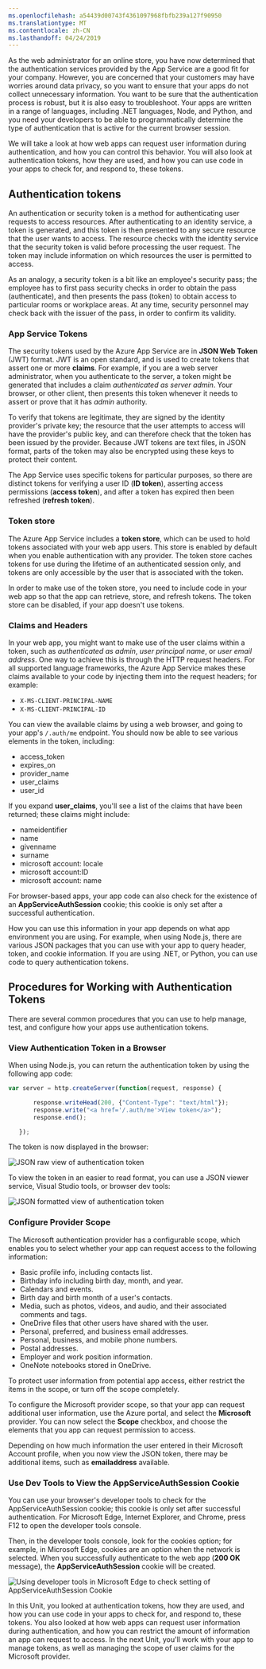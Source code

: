 ```yaml
---
ms.openlocfilehash: a54439d00743f4361097968fbfb239a127f90950
ms.translationtype: MT
ms.contentlocale: zh-CN
ms.lasthandoff: 04/24/2019
---
```

As the web administrator for an online store, you have now determined that the authentication services provided by the App Service are a good fit for your company. However, you are concerned that your customers may have worries around data privacy, so you want to ensure that your apps do not collect unnecessary information. You want to be sure that the authentication process is robust, but it is also easy to troubleshoot. Your apps are written in a range of languages, including .NET languages, Node, and Python, and you need your developers to be able to programmatically determine the type of authentication that is active for the current browser session.

We will take a look at how web apps can request user information during authentication, and how you can control this behavior. You will also look at authentication tokens, how they are used, and how you can use code in your apps to check for, and respond to, these tokens.

## <a name="authentication-tokens"></a>Authentication tokens

An authentication or security token is a method for authenticating user requests to access resources. After authenticating to an identity service, a token is generated, and this token is then presented to any secure resource that the user wants to access. The resource checks with the identity service that the security token is valid before processing the user request. The token may include information on which resources the user is permitted to access.

As an analogy, a security token is a bit like an employee's security pass; the employee has to first pass security checks in order to obtain the pass (authenticate), and then presents the pass (token) to obtain access to particular rooms or workplace areas. At any time, security personnel may check back with the issuer of the pass, in order to confirm its validity.

### <a name="app-service-tokens"></a>App Service Tokens

The security tokens used by the Azure App Service are in **JSON Web Token** (JWT) format. JWT is an open standard, and is used to create tokens that assert one or more **claims**. For example, if you are a web server administrator, when you authenticate to the server, a token might be generated that includes a claim *authenticated as server admin*. Your browser, or other client, then presents this token whenever it needs to assert or prove that it has *admin* authority. 

To verify that tokens are legitimate, they are signed by the identity provider's private key; the resource that the user attempts to access will have the provider's public key, and can therefore check that the token has been issued by the provider. Because JWT tokens are text files, in JSON format, parts of the token may also be encrypted using these keys to protect their content.  

The App Service uses specific tokens for particular purposes, so there are distinct tokens for verifying a user ID (**ID token**), asserting access permissions (**access token**), and after a token has expired then been refreshed (**refresh token**).

### <a name="token-store"></a>Token store

The Azure App Service includes a **token store**, which can be used to hold tokens associated with your web app users. This store is enabled by default when you enable authentication with any provider. The token store caches tokens for use during the lifetime of an authenticated session only, and tokens are only accessible by the user that is associated with the token. 

In order to make use of the token store, you need to include code in your web app so that the app can retrieve, store, and refresh tokens. The token store can be disabled, if your app doesn't use tokens.

### <a name="claims-and-headers"></a>Claims and Headers

In your web app, you might want to make use of the user claims within a token, such as *authenticated as admin*, *user principal name*, or *user email address*. One way to achieve this is through the HTTP request headers. For all supported language frameworks, the Azure App Service makes these claims available to your code by injecting them into the request headers; for example:

- `X-MS-CLIENT-PRINCIPAL-NAME`
- `X-MS-CLIENT-PRINCIPAL-ID`

You can view the available claims by using a web browser, and going to your app's `/.auth/me` endpoint. You should now be able to see various elements in the token, including:
- access_token
- expires_on
- provider_name
- user_claims
- user_id

If you expand **user_claims**, you'll see a list of the claims that have been returned; these claims might include:
- nameidentifier
- name
- givenname
- surname
- microsoft account: locale
- microsoft account:ID
- microsoft account: name

For browser-based apps, your app code can also check for the existence of an **AppServiceAuthSession** cookie; this cookie is only set after a successful authentication.

How you can use this information in your app depends on what app environment you are using. For example, when using Node.js, there are various JSON packages that you can use with your app to query header, token, and cookie information. If you are using .NET, or Python, you can use code to query authentication tokens.

## <a name="procedures-for-working-with-authentication-tokens"></a>Procedures for Working with Authentication Tokens

There are several common procedures that you can use to help manage, test, and configure how your apps use authentication tokens.

### <a name="view-authentication-token-in-a-browser"></a>View Authentication Token in a Browser

When using Node.js, you can return the authentication token by using the following app code:

 ```javascript
var server = http.createServer(function(request, response) {

        response.writeHead(200, {"Content-Type": "text/html"});
        response.write("<a href='/.auth/me'>View token</a>");  
        response.end();

    });

```
The token is now displayed in the browser:

![JSON raw view of authentication token](../media/6-raw-token.png "JSON raw view of authentication token")

To view the token in an easier to read format, you can use a JSON viewer service, Visual Studio tools, or browser dev tools:

![JSON formatted view of authentication token](../media/6-formatted-token.png "JSON formatted view of authentication token")

### <a name="configure-provider-scope"></a>Configure Provider Scope

The Microsoft authentication provider has a configurable scope, which enables you to select whether your app can request access to the following information:

- Basic profile info, including contacts list.
- Birthday info including birth day, month, and year.
- Calendars and events.
- Birth day and birth month of a user's contacts.
- Media, such as photos, videos, and audio, and their associated comments and tags.
- OneDrive files that other users have shared with the user.
- Personal, preferred, and business email addresses.
- Personal, business, and mobile phone numbers.
- Postal addresses.
- Employer and work position information.
- OneNote notebooks stored in OneDrive.

To protect user information from potential app access, either restrict the items in the scope, or turn off the scope completely.

To configure the Microsoft provider scope, so that your app can request additional user information, use the Azure portal, and select the **Microsoft** provider. You can now select the **Scope** checkbox, and choose the elements that you app can request permission to access.

Depending on how much information the user entered in their Microsoft Account profile, when you now view the JSON token, there may be additional items, such as **emailaddress** available.

### <a name="use-dev-tools-to-view-the-appserviceauthsession-cookie"></a>Use Dev Tools to View the AppServiceAuthSession Cookie

You can use your browser's developer tools to check for the AppServiceAuthSession cookie; this cookie is only set after successful authentication. For Microsoft Edge, Internet Explorer, and Chrome, press F12 to open the developer tools console.

Then, in the developer tools console, look for the cookies option; for example, in Microsoft Edge, cookies are an option when the network is selected. When you successfully authenticate to the web app (**200 OK** message), the **AppServiceAuthSession** cookie will be created.

![Using developer tools in Microsoft Edge to check setting of AppServiceAuthSession Cookie](../media/6-cookies.png "AppServiceAuthSession Cookie")

In this Unit, you looked at authentication tokens, how they are used, and how you can use code in your apps to check for, and respond to, these tokens. You also looked at how web apps can request user information during authentication, and how you can restrict the amount of information an app can request to access. In the next Unit, you'll work with your app to manage tokens, as well as managing the scope of user claims for the Microsoft provider.

